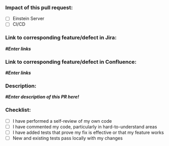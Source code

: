 ### Impact of this pull request:
- [ ] Einstein Server
- [ ] CI/CD

### Link to corresponding feature/defect in Jira:
**_#Enter links_**

### Link to corresponding feature/defect in Confluence:
**_#Enter links_**

### Description:
**_#Enter description of this PR here!_**

### Checklist:
- [ ] I have performed a self-review of my own code
- [ ] I have commented my code, particularly in hard-to-understand areas
- [ ] I have added tests that prove my fix is effective or that my feature works
- [ ] New and existing tests pass locally with my changes
